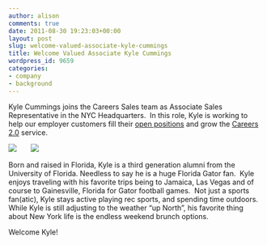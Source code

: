 ```yaml
---
author: alison
comments: true
date: 2011-08-30 19:23:03+00:00
layout: post
slug: welcome-valued-associate-kyle-cummings
title: Welcome Valued Associate Kyle Cummings
wordpress_id: 9659
categories:
- company
- background
---
```


Kyle Cummings joins the Careers Sales team as Associate Sales Representative in the NYC Headquarters.  In this role, Kyle is working to help our employer customers fill their [open positions](http://careers.stackoverflow.com/jobs) and grow the [Careers 2.0](http://careers.stackoverflow.com) service.

[![](/blog/images/2011-08-30-welcome-valued-associate-kyle-cummings/KYLE.jpg)](http://blog.stackoverflow.com/2011/08/welcome-valued-associate-kyle-cummings/kyle/)       [![](/blog/images/2011-08-30-welcome-valued-associate-kyle-cummings/KYLE4.jpg)](http://blog.stackoverflow.com/2011/08/welcome-valued-associate-kyle-cummings/kyle4/)

Born and raised in Florida, Kyle is a third generation alumni from the University of Florida. Needless to say he is a huge Florida Gator fan.  Kyle enjoys traveling with his favorite trips being to Jamaica, Las Vegas and of course to Gainesville, Florida for Gator football games.  Not just a sports fan(atic), Kyle stays active playing rec sports, and spending time outdoors.  While Kyle is still adjusting to the weather “up North”, his favorite thing about New York life is the endless weekend brunch options.

Welcome Kyle!
